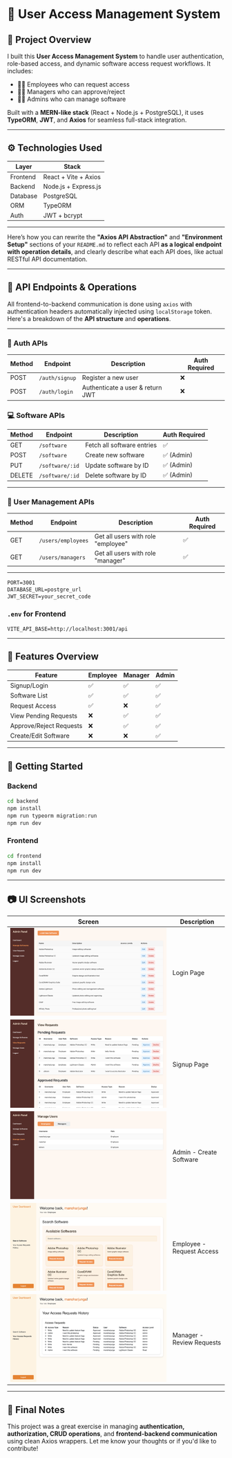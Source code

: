 

# 🔐 User Access Management System

## 📌 Project Overview

I built this **User Access Management System** to handle user authentication, role-based access, and dynamic software access request workflows. It includes:

- 🧑‍💼 Employees who can request access
- 🧑‍💼 Managers who can approve/reject
- 👨‍💼 Admins who can manage software

Built with a **MERN-like stack** (React + Node.js + PostgreSQL), it uses **TypeORM**, **JWT**, and **Axios** for seamless full-stack integration.

---

## ⚙️ Technologies Used

| Layer     | Stack                              |
|-----------|------------------------------------|
| Frontend  | React + Vite + Axios               |
| Backend   | Node.js + Express.js               |
| Database  | PostgreSQL                         |
| ORM       | TypeORM                            |
| Auth      | JWT + bcrypt                       |

---
Here’s how you can rewrite the **"Axios API Abstraction"** and **"Environment Setup"** sections of your `README.md` to reflect each API **as a logical endpoint with operation details**, and clearly describe what each API does, like actual RESTful API documentation.

---

## 🔁 API Endpoints & Operations

All frontend-to-backend communication is done using `axios` with authentication headers automatically injected using `localStorage` token. Here's a breakdown of the **API structure** and **operations**.

---

### 🔐 Auth APIs

| Method | Endpoint       | Description                      | Auth Required |
| ------ | -------------- | -------------------------------- | ------------- |
| POST   | `/auth/signup` | Register a new user              | ❌             |
| POST   | `/auth/login`  | Authenticate a user & return JWT | ❌             |


### 💻 Software APIs

| Method | Endpoint        | Description                | Auth Required |
| ------ | --------------- | -------------------------- | ------------- |
| GET    | `/software`     | Fetch all software entries | ✅             |
| POST   | `/software`     | Create new software        | ✅ (Admin)     |
| PUT    | `/software/:id` | Update software by ID      | ✅ (Admin)     |
| DELETE | `/software/:id` | Delete software by ID      | ✅ (Admin)     |

---

### 👥 User Management APIs

| Method | Endpoint           | Description                        | Auth Required |
| ------ | ------------------ | ---------------------------------- | ------------- |
| GET    | `/users/employees` | Get all users with role "employee" | ✅             |
| GET    | `/users/managers`  | Get all users with role "manager"  | ✅             |

---
```
PORT=3001
DATABASE_URL=postgre_url
JWT_SECRET=your_secret_code

```

### `.env` for Frontend

```
VITE_API_BASE=http://localhost:3001/api
```

---

## 🧠 Features Overview

| Feature                 | Employee | Manager | Admin |
| ----------------------- | -------- | ------- | ----- |
| Signup/Login            | ✅        | ✅       | ✅     |
| Software List           | ✅        | ✅       | ✅     |
| Request Access          | ✅        | ❌       | ✅     |
| View Pending Requests   | ❌        | ✅       | ✅     |
| Approve/Reject Requests | ❌        | ✅       | ✅     |
| Create/Edit Software    | ❌        | ❌       | ✅     |

---

## 🚀 Getting Started

### Backend

```bash
cd backend
npm install
npm run typeorm migration:run
npm run dev
```

### Frontend

```bash
cd frontend
npm install
npm run dev
```

---

## 📷 UI Screenshots

| Screen                   | Description               |
| ------------------------ | ------------------------- |
| ![1.png](./images/1.png) | Login Page                |
| ![2.png](./images/2.png) | Signup Page               |
| ![3.png](./images/3.png) | Admin - Create Software   |
| ![4.png](./images/4.png) | Employee - Request Access |
| ![5.png](./images/5.png) | Manager - Review Requests |

---

## 📝 Final Notes

This project was a great exercise in managing **authentication, authorization, CRUD operations**, and **frontend-backend communication** using clean Axios wrappers. Let me know your thoughts or if you'd like to contribute!

```
